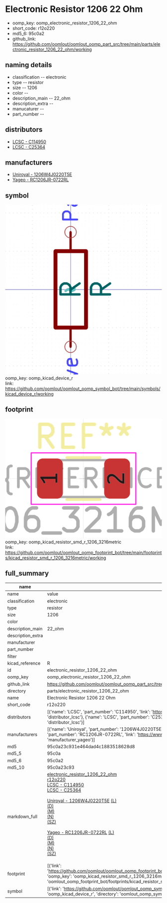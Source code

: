 # Electronic Resistor 1206 22 Ohm

  
* oomp_key: oomp_electronic_resistor_1206_22_ohm 
* short_code: r12o220
* md5_6: 95c0a2  
* github_link: https://github.com/oomlout/oomlout_oomp_part_src/tree/main/parts/electronic_resistor_1206_22_ohm/working  
## naming details
* classification -- electronic
* type -- resistor
* size -- 1206
* color -- 
* description_main -- 22_ohm
* description_extra -- 
* manucaturer -- 
* part_number -- 

## distributors
* [LCSC - C114950](https://lcsc.com/product-detail/C114950.html)  
* [LCSC - C25364](https://lcsc.com/product-detail/C25364.html)  

## manufacturers
* [Uniroyal - 1206W4J0220T5E]()  
* [Yageo - RC1206JR-0722RL](https://www.yageo.com/en/Chart/Download/pdf/RC1206JR-0722RL)  

## symbol

![](symbol/0/working/working_600.png)  
oomp_key: oomp_kicad_device_r  
link: https://github.com/oomlout/oomlout_oomp_symbol_bot/tree/main/symbols/kicad_device_r/working  

## footprint

![](footprint/0/working/working_600.png)  
oomp_key: oomp_kicad_resistor_smd_r_1206_3216metric  
link: https://github.com/oomlout/oomlout_oomp_footprint_bot/tree/main/footprints/kicad_resistor_smd_r_1206_3216metric/working  

## full_summary
| name | value | 
| --- | --- | 
| name | value | 
| classification | electronic | 
| type | resistor | 
| size | 1206 | 
| color |  | 
| description_main | 22_ohm | 
| description_extra |  | 
| manufacturer |  | 
| part_number |  | 
| filter |  | 
| kicad_reference | R | 
| id | electronic_resistor_1206_22_ohm | 
| oomp_key | oomp_electronic_resistor_1206_22_ohm | 
| github_link | https://github.com/oomlout/oomlout_oomp_part_src/tree/main/parts/electronic_resistor_1206_22_ohm/working | 
| directory | parts/electronic_resistor_1206_22_ohm | 
| name | Electronic Resistor 1206 22 Ohm | 
| short_code | r12o220 | 
| distributors | [{'name': 'LCSC', 'part_number': 'C114950', 'link': 'https://lcsc.com/product-detail/C114950.html', 'id': 'distributor_lcsc'}, {'name': 'LCSC', 'part_number': 'C25364', 'link': 'https://lcsc.com/product-detail/C25364.html', 'id': 'distributor_lcsc'}] | 
| manufacturers | [{'name': 'Uniroyal', 'part_number': '1206W4J0220T5E', 'link': '', 'id': 'manufacturer_uniroyal'}, {'name': 'Yageo', 'part_number': 'RC1206JR-0722RL', 'link': 'https://www.yageo.com/en/Chart/Download/pdf/RC1206JR-0722RL', 'id': 'manufacturer_yageo'}] | 
| md5 | 95c0a23c931e464dad4c1883518628d8 | 
| md5_5 | 95c0a | 
| md5_6 | 95c0a2 | 
| md5_10 | 95c0a23c93 | 
| markdown_full | [electronic_resistor_1206_22_ohm](https://github.com/oomlout/oomlout_oomp_part_src/tree/main/parts/electronic_resistor_1206_22_ohm/working)<br>[r12o220](https://github.com/oomlout/oomlout_oomp_part_src/tree/main/parts/electronic_resistor_1206_22_ohm/working)<br>[LCSC - C114950<br>](https://lcsc.com/product-detail/C114950.html)[LCSC - C25364<br>](https://lcsc.com/product-detail/C25364.html)<br>[Uniroyal - 1206W4J0220T5E]() [(L)<br>](https://www.lcsc.com/search?q=1206W4J0220T5E)[(D)<br>](https://www.digikey.com/en/products?,keywords=1206W4J0220T5E)[(M)<br>](https://www.mouser.com/Search/Refine?Keyword=1206W4J0220T5E)[(N)<br>](https://www.newark.com/search?st=1206W4J0220T5E)[(SZ)<br>](https://so.szlcsc.com/global.html?k=1206W4J0220T5E)<br>[Yageo - RC1206JR-0722RL](https://www.yageo.com/en/Chart/Download/pdf/RC1206JR-0722RL) [(L)<br>](https://www.lcsc.com/search?q=RC1206JR-0722RL)[(D)<br>](https://www.digikey.com/en/products?,keywords=RC1206JR-0722RL)[(M)<br>](https://www.mouser.com/Search/Refine?Keyword=RC1206JR-0722RL)[(N)<br>](https://www.newark.com/search?st=RC1206JR-0722RL)[(SZ)<br>](https://so.szlcsc.com/global.html?k=RC1206JR-0722RL)<br> | 
| footprint | [{'link': 'https://github.com/oomlout/oomlout_oomp_footprint_bot/tree/main/foootprntss/kicad_resistor_smd_r_1206_3216metric', 'oomp_key': 'oomp_kicad_resistor_smd_r_1206_3216metric', 'directory': 'oomlout_oomp_footprint_bot/footprints/kicad_resistor_smd_r_1206_3216metric//working/working.kicad_mod'}] | 
| symbol | [{'link': 'https://github.com/oomlout/oomlout_oomp_symbol_bot/tree/main/symbols/kicad_device_r', 'oomp_key': 'oomp_kicad_device_r', 'directory': 'oomlout_oomp_symbol_bot/symbols/kicad_device_r//working/working.kicad_sym'}] | 
